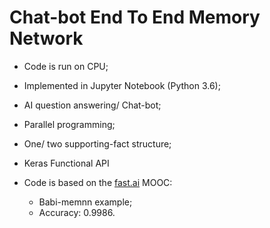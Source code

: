 # Chat-bot End To End Memory Network 
- Code is run on CPU;
- Implemented in Jupyter Notebook (Python 3.6);
- AI question answering/ Chat-bot;
- Parallel programming;
- One/ two supporting-fact structure;

- Keras Functional API 

- Code is based on the [fast.ai](https://github.com/fastai) MOOC:
    - Babi-memnn example; 
    - Accuracy: 0.9986.
